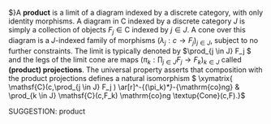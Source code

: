  $}A **product** is a limit of a diagram indexed by a discrete category, with only identity morphisms. A diagram in $\mathsf{C}$ indexed by a discrete category  $J$ is simply a collection of objects $F_j \in \mathsf{C}$ indexed by $j \in J$. A cone over this diagram is a $J$-indexed family of morphisms $(\lambda_j : c \to F_j)_{j \in J}$, subject to no further constraints. The limit is typically denoted by $\prod_{j \in J} F_j $ and the legs of the limit cone are maps $\left(\pi_k : \prod_{j \in J} F_j \to F_k\right)_{k \in J}$ called **(product) projections**. The universal property asserts that composition with the product projections defines a natural isomorphism
$ \xymatrix{ \mathsf{C}(c,\prod_{j \in J} F_j ) \ar[r]^-{(\pi_k)_*}_-{\mathrm{co}ng} & \prod_{k \in J} \mathsf{C}(c,F_k) \mathrm{co}ng \textup{Cone}(c,F).}$


SUGGESTION: product